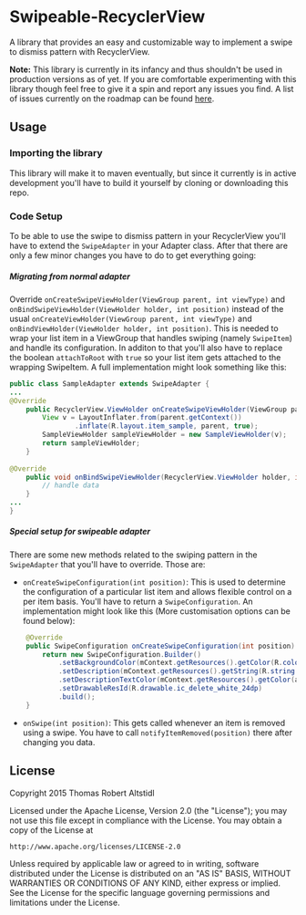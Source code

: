 # Swipeable-RecyclerView
A library that provides an easy and customizable way to implement a swipe to dismiss pattern with RecyclerView.

**Note:** This library is currently in its infancy and thus shouldn't be used in production versions as of yet. If you are comfortable experimenting with this library though feel free to give it a spin and report any issues you find. A list of issues currently on the roadmap can be found [here](https://github.com/TR4Android/Swipeable-RecyclerView/issues).

## Usage
### Importing the library

This library will make it to maven eventually, but since it currently is in active development you'll have to build it yourself by cloning or downloading this repo.

### Code Setup

To be able to use the swipe to dismiss pattern in your RecyclerView you'll have to extend the `SwipeAdapter` in your Adapter class. After that there are only a few minor changes you have to do to get everything going:

##### Migrating from normal adapter
Override `onCreateSwipeViewHolder(ViewGroup parent, int viewType)` and `onBindSwipeViewHolder(ViewHolder holder, int position)` instead of the usual `onCreateViewHolder(ViewGroup parent, int viewType)` and `onBindViewHolder(ViewHolder holder, int position)`. This is needed to wrap your list item in a ViewGroup that handles swiping (namely `SwipeItem`) and handle its configuration. In additon to that you'll also have to replace the boolean `attachToRoot` with `true` so your list item gets attached to the wrapping SwipeItem.
A full implementation might look something like this:
``` java
public class SampleAdapter extends SwipeAdapter {
...
@Override
    public RecyclerView.ViewHolder onCreateSwipeViewHolder(ViewGroup parent, int i) {
        View v = LayoutInflater.from(parent.getContext())
                .inflate(R.layout.item_sample, parent, true);
        SampleViewHolder sampleViewHolder = new SampleViewHolder(v);
        return sampleViewHolder;
    }
    
@Override
    public void onBindSwipeViewHolder(RecyclerView.ViewHolder holder, int position) {
        // handle data
    }
...
}
```

##### Special setup for swipeable adapter
There are some new methods related to the swiping pattern in the `SwipeAdapter` that you'll have to override. Those are:

* `onCreateSwipeConfiguration(int position)`: This is used to determine the configuration of a particular list item and allows flexible control on a per item basis. You'll have to return a `SwipeConfiguration`. An implementation might look like this (More customisation options can be found below):
``` java
    @Override
    public SwipeConfiguration onCreateSwipeConfiguration(int position) {
        return new SwipeConfiguration.Builder()          
            .setBackgroundColor(mContext.getResources().getColor(R.color.color_delete))
            .setDescription(mContext.getResources().getString(R.string.action_delete))
            .setDescriptionTextColor(mContext.getResources().getColor(android.R.color.white))
            .setDrawableResId(R.drawable.ic_delete_white_24dp)
            .build();
    }
```
* `onSwipe(int position)`: This gets called whenever an item is removed using a swipe. You have to call `notifyItemRemoved(position)` there after changing you data.

## License

Copyright 2015 Thomas Robert Altstidl

Licensed under the Apache License, Version 2.0 (the "License");
you may not use this file except in compliance with the License.
You may obtain a copy of the License at

    http://www.apache.org/licenses/LICENSE-2.0

Unless required by applicable law or agreed to in writing, software
distributed under the License is distributed on an "AS IS" BASIS,
WITHOUT WARRANTIES OR CONDITIONS OF ANY KIND, either express or implied.
See the License for the specific language governing permissions and
limitations under the License.
